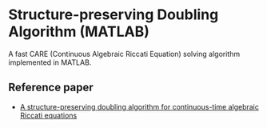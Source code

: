 # Structure-preserving Doubling Algorithm (MATLAB)

A fast CARE (Continuous Algebraic Riccati Equation) solving algorithm implemented in MATLAB.

## Reference paper

* [A structure-preserving doubling algorithm for continuous-time algebraic Riccati equations](https://www.sciencedirect.com/science/article/pii/S0024379504004434)
